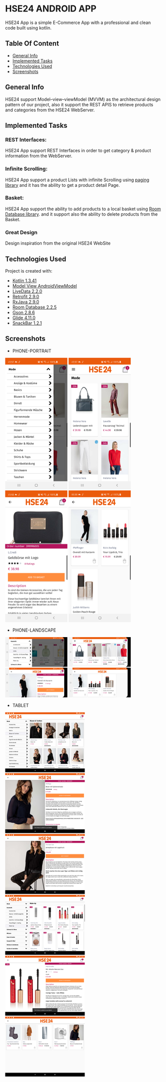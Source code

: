 # HSE24 ANDROID APP

HSE24 App is a simple E-Commerce App with a professional and clean code built using kotlin.

## Table Of Content

* [General Info](#general-info)
* [Implemented Tasks](#implemented-tasks)
* [Technologies Used](#technologies-used)
* [Screenshots](#screenshots)

## General Info

HSE24 support Model–view–viewModel (MVVM) as the architectural design pattern of our project, also it support the REST APIS to retrieve products and categories from the HSE24 WebServer.

## Implemented Tasks

### REST Interfaces:

HSE24 App support REST Interfaces in order to get category & product information from the WebServer.

### Infinite Scrolling:

HSE24 App support a product Lists with infinite Scrolling using [paging library](https://github.com/mirmilad/paging-coroutine) and it has the ability to get a product detail Page.

### Basket:

HSE24 App support the ability to add products to a local basket using [Room Database library](https://developer.android.com/jetpack/androidx/releases/room). and it support also the ability to delete products from the Basket.

### Great Design

Design inspiration from the original HSE24 WebSite

## Technologies Used

Project is created with:

* [Kotlin 1.3.41](https://github.com/kotlin)
* [Model View AndroidViewModel](https://developer.android.com/topic/libraries/architecture/viewmodel)
* [LiveData 2.2.0](https://developer.android.com/topic/libraries/architecture/livedata)
* [Retrofit 2.9.0](https://github.com/square/retrofit)
* [RxJava 2.9.0](https://github.com/ReactiveX/RxAndroid)
* [Room Database 2.2.5](https://developer.android.com/jetpack/androidx/releases/room)
* [Gson 2.8.6](https://github.com/google/gson)
* [Glide 4.11.0](https://github.com/bumptech/glide)
* [SnackBar 1.2.1](https://material.io/components/snackbars)

## Screenshots

* PHONE-PORTRAIT

<img src="ScreenShots/1.png" width="200"> <img src="ScreenShots/2.png" width="200"> <img src="ScreenShots/6.png" width="200"> <img src="ScreenShots/12.png" width="200">

* PHONE-LANDSCAPE

<img src="ScreenShots/5.png" width="200"> <img src="ScreenShots/4.png" width="200"> <img src="ScreenShots/7.png" width="200"> <img src="ScreenShots/13.png" width="200">

* TABLET

<img src="ScreenShots/3.png" width="256"> <img src="ScreenShots/8.png" width="256"> <img src="ScreenShots/9.png" width="256"> <img src="ScreenShots/10.png" width="256"> 
<img src="ScreenShots/11.png" width="256"> <img src="ScreenShots/14.png" width="256">


